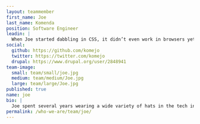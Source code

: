 ```yaml
---
layout: teammember
first_name: Joe
last_name: Komenda
position: Software Engineer
leadin: |
  When Joe started dabbling in CSS, it didn’t even work in browsers yet. He’s been entrenched in web development for the better part of two decades. Judging by the awesome cartoons that have started appearing on our white boards, he’s a pretty darn good artist, too.
social:
  github: https://github.com/komejo
  twitter: https://twitter.com/komejo
  drupal: https://www.drupal.org/user/2848941
team-image:
  small: team/small/joe.jpg
  medium: team/medium/Joe.jpg
  large: team/large/Joe.jpg
published: true
name: joe
bio: |
  Joe spent several years wearing a wide variety of hats in the tech industry (and the US Army) before joining our team. He came to us from Raleigh, North Carolina, looking for an opportunity to apply his passion for open source and desire to serve nonprofits. He loves the ever-changing world of web development and enjoys projects where he’s challenged to learn about new technology and apply it to the sites he builds for our clients. Before coming to ThinkShout, Joe worked at Ashe Avenue, Merge Records, Lulu.com, and Flywheel Design. When Joe isn’t engaged in client work, he blows off steam with long-distance running, video games, and cooking.
permalink: /who-we-are/team/joe/
---
```

